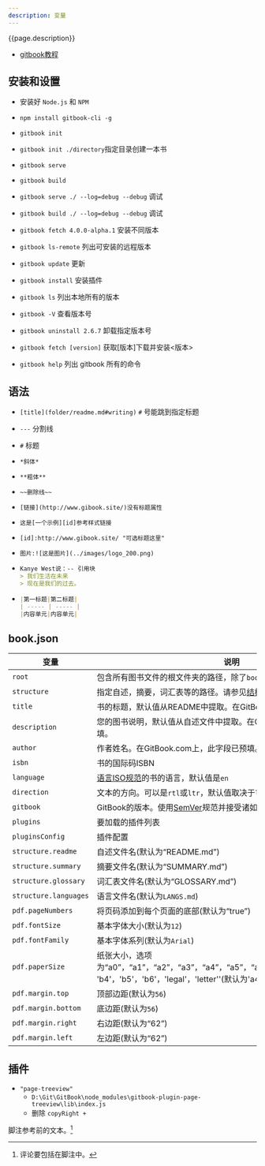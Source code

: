 ```yaml
---
description: 变量
---
```


{{page.description}}

* [gitbook教程](http://gitbook.hushuang.me/setup.html)

## 安装和设置

  * 安装好 `Node.js` 和 `NPM`
  * `npm install gitbook-cli -g`
  * `gitbook init`
  * `gitbook init ./directory`指定目录创建一本书

  * `gitbook serve`
  * `gitbook build`
  * `gitbook serve ./ --log=debug --debug` 调试
  * `gitbook build ./ --log=debug --debug` 调试

  * `gitbook fetch 4.0.0-alpha.1` 安装不同版本
  * `gitbook ls-remote` 列出可安装的远程版本
  * `gitbook update` 更新
  * `gitbook install` 安装插件
  * `gitbook ls` 列出本地所有的版本
  * `gitbook -V` 查看版本号
  * `gitbook uninstall 2.6.7` 卸载指定版本号
  * `gitbook fetch [version]` 获取[版本]下载并安装<版本>
  * `gitbook help` 列出 gitbook 所有的命令

## 语法

  * `[title](folder/readme.md#writing)` `#` 号能跳到指定标题

  * `---` 分割线

  * `#` 标题

  * `*斜体*`

  * `**粗体**`

  * `~~删除线~~`

  * `[链接](http://www.gibook.site/)没有标题属性`

  * `这是[一个示例][id]参考样式链接`

  * `[id]:http://www.gibook.site/ "可选标题这里"`

  * `图片:![这是图片](../images/logo_200.png)`

  * ```markdown
    Kanye West说：-- 引用块
    > 我们生活在未来
    > 现在是我们的过去。
    ```

  * ```markdown
    |第一标题|第二标题|
    | ----- | ----- |
    |内容单元|内容单元|
    ```


## book.json

| 变量          | 说明                                                         |
| ------------- | ------------------------------------------------------------ |
| `root`        | 包含所有图书文件的根文件夹的路径，除了`book.json`            |
| `structure`   | 指定自述，摘要，词汇表等的路径。请参见[结构段落](http://gitbook.hushuang.me/＃结构)。 |
| `title`       | 书的标题，默认值从README中提取。在GitBook.com上，此字段已预填。 |
| `description` | 您的图书说明，默认值从自述文件中提取。在GitBook.com上，此字段已预填。 |
| `author`      | 作者姓名。在GitBook.com上，此字段已预填。                    |
| `isbn`        | 书的国际码ISBN                                               |
| `language`    | [语言ISO规范](https://en.wikipedia.org/wiki/List_of_ISO_639-1_codes)的书的语言，默认值是`en` |
| `direction`   | 文本的方向。可以是`rtl`或`ltr`，默认值取决于`language` 的值  |
| `gitbook`     | GitBook的版本。使用[SemVer](http://semver.org/)规范并接受诸如`“> = 3.0.0”`的条件 |
| `plugins`       | 要加载的插件列表 |
| `pluginsConfig` | 插件配置         |
| `structure.readme`    | 自述文件名(默认为“README.md”)     |
| `structure.summary`   | 摘要文件名(默认为“SUMMARY.md”)    |
| `structure.glossary`  | 词汇表文件名(默认为“GLOSSARY.md”) |
| `structure.languages` | 语言文件名(默认为`LANGS.md`)      |
| `pdf.pageNumbers`   | 将页码添加到每个页面的底部(默认为“true”)                     |
| `pdf.fontSize`      | 基本字体大小(默认为`12`)                                     |
| `pdf.fontFamily`    | 基本字体系列(默认为`Arial`)                                  |
| `pdf.paperSize`     | 纸张大小，选项为“a0”，“a1”，“a2”，“a3”，“a4”，“a5”，“a6”，“b0”，“b1”，“b2”，“b3” 'b4'，'b5'，'b6'，'legal'，'letter''(默认为'a4') |
| `pdf.margin.top`    | 顶部边距(默认为`56`)                                         |
| `pdf.margin.bottom` | 底边距(默认为`56`)                                           |
| `pdf.margin.right`  | 右边距(默认为“62”)                                           |
| `pdf.margin.left`   | 左边距(默认为“62”)                                           |

## 插件

  * `"page-treeview"`
    * `D:\Git\GitBook\node_modules\gitbook-plugin-page-treeview\lib\index.js`
    * 删除 `copyRight +`

脚注参考前的文本。[^2]

[^2]:评论要包括在脚注中。